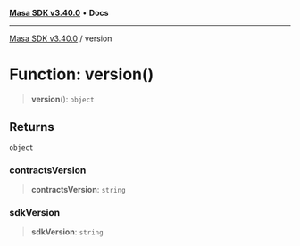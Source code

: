 [**Masa SDK v3.40.0**](../README.md) • **Docs**

***

[Masa SDK v3.40.0](../globals.md) / version

# Function: version()

> **version**(): `object`

## Returns

`object`

### contractsVersion

> **contractsVersion**: `string`

### sdkVersion

> **sdkVersion**: `string`
